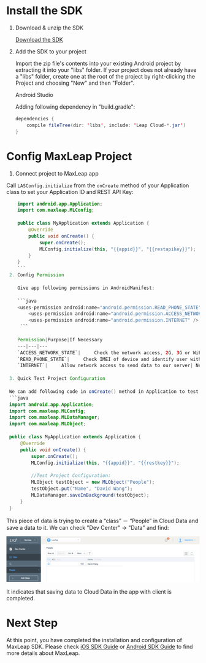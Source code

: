# Install the SDK

1. Download & unzip the SDK
 
    <a class="download-sdk" href="https://raw.githubusercontent.com/LeapAppServices/LAS-SDK-Release/master/Android/v0.6/las-sdk-all.zip">Download the SDK</a>

2. Add the SDK to your project

    Import the zip file's contents into your existing Android project by extracting it into your "libs" folder. If your project does not already have a "libs" folder, create one at the root of the project by right-clicking the Project and choosing "New" and then "Folder".
    
    Android Studio
    
    Adding following dependency in "build.gradle":
    
    ```java
    dependencies {
        compile fileTree(dir: 'libs', include: 'Leap Cloud-*.jar')
    }
    ```
#	Config MaxLeap Project
    
 1. Connect project to MaxLeap app

Call `LASConfig.initialize` from the `onCreate` method of your Application class to set your Application ID and REST API Key:

```java
 	import android.app.Application;
 	import com.maxleap.MLConfig;
 
 	public class MyApplication extends Application {
 	    @Override
 	    public void onCreate() {
 	        super.onCreate();
 	        MLConfig.initialize(this, "{{appid}}", "{{restapikey}}");
 	    }
 	}
 	```
 2. Config Permission
 
 	Give app following permissions in AndroidManifest:
 	
 	```java
 	<uses-permission android:name="android.permission.READ_PHONE_STATE" />
    	<uses-permission android:name="android.permission.ACCESS_NETWORK_STATE" />
    	<uses-permission android:name="android.permission.INTERNET" />
     ```
 	
 	Permission|Purpose|If Necessary
 	---|---|---
 	`ACCESS_NETWORK_STATE`|		Check the network access, 2G, 3G or WiFi| Necessary
 	`READ_PHONE_STATE`| 	Check IMEI of device and identify user with unique IMEI and mac| Necessary
 	`INTERNET`| 	Allow network access to send data to our server| Necessary
 	
 3. Quick Test Project Configuration
 
 We can add following code in onCreate() method in Application to test if the project is already registered to MaxLeap：
 ```java
 import android.app.Application;
 import com.maxleap.MLConfig;
 import com.maxleap.MLDataManager;
 import com.maxleap.MLObject;
 
 public class MyApplication extends Application {
     @Override
     public void onCreate() {
         super.onCreate();
         MLConfig.initialize(this, "{{appid}}", "{{restkey}}");
         
         //Test Project Configuration:
         MLObject testObject = new MLObject("People");
         testObject.put("Name", "David Wang");
         MLDataManager.saveInBackground(testObject);
     }
 }
 ```
 
 This piece of data is trying to create a “class” － “People” in Cloud Data and save a data to it. We can check "Dev Center" -> "Data" and find:

 
 ![imgSDKQSTestAddObj](../../../images/imgSDKQSTestAddObj.png)
 
It indicates that saving data to Cloud Data in the app with client is completed. 
 
# Next Step
At this point, you have completed the installation and configuration of MaxLeap SDK. Please check [iOS SDK Guide](ML_DOCS_GUIDE_LINK_PLACEHOLDER_IOS) or [Android SDK Guide](ML_DOCS_GUIDE_LINK_PLACEHOLDER_ANDROID) to find more details about MaxLeap.